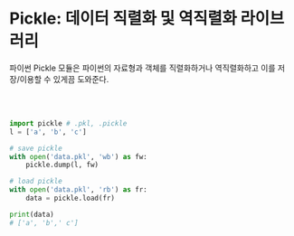 # Pickle: 데이터 직렬화 및 역직렬화 라이브러리
파이썬 Pickle 모듈은 파이썬의 자료형과 객체를 직렬화하거나 역직렬화하고 이를 저장/이용할 수 있게끔 도와준다.


<br><br>

```python
import pickle # .pkl, .pickle
l = ['a', 'b', 'c']

# save pickle
with open('data.pkl', 'wb') as fw:
    pickle.dump(l, fw)

# load pickle
with open('data.pkl', 'rb') as fr:
    data = pickle.load(fr)

print(data)
# ['a', 'b',' c']
```